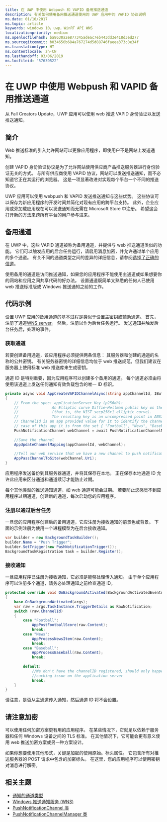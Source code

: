 ```yaml
---
title: 在 UWP 中使用 Webpush 和 VAPID 备用推送通道
description: 有关如何使用备用推送通道使用的 UWP 应用中的 VAPID 协议说明
ms.date: 01/10/2017
ms.topic: article
keywords: windows 10，uwp，WinRT API WNS
localizationpriority: medium
ms.openlocfilehash: ba8630a2e877345adeac7eb443dd3e418d3ed277
ms.sourcegitcommit: b034650b684a767274d5d88746faeea373c8e34f
ms.translationtype: HT
ms.contentlocale: zh-CN
ms.lasthandoff: 03/06/2019
ms.locfileid: "57639522"
---
```

# <a name="alternate-push-channels-using-webpush-and-vapid-in-uwp"></a>在 UWP 中使用 Webpush 和 VAPID 备用推送通道 
从 Fall Creators Update，UWP 应用可以使用 web 推送 VAPID 身份验证以发送推送通知。  

## <a name="introduction"></a>简介
Web 推送标准的引入允许网站可以更像应用程序，即使用户不是网站上发送通知。

创建 VAPID 身份验证协议是为了允许网站使用供应商产品推送服务器进行身份验证无关的方式。 与所有供应商使用 VAPID 协议，网站可以发送推送通知，而不必知道它正在其运行的浏览器。 这是一项显著改进对实现每个平台一个不同的推送协议。 

UWP 应用可以使用 webpush 和 VAPID 发送推送通知与这些优势。 这些协议可以保存为新应用程序的开发时间并简化对现有应用的跨平台支持。 此外，企业应用或旁加载应用现在可以发送通知而无需在 Microsoft Store 中注册。 希望这会打开新的方法来跨所有平台的用户参与进来。  

## <a name="alternate-channels"></a>备用通道 
在 UWP 中，这些 VAPID 通道被称为备用通道，并提供与 web 推送通道类似的功能。 它们可以触发应用的后台任务运行，请启用消息加密，并允许通过单个应用的多个通道。 有关不同的通道类型之间的差异的详细信息，请参阅[选择了正确的信道](channel-types.md)。

使用备用的通道是访问推送通知，如果您的应用程序不能使用主通道或如果想要你的网站和应用之间共享代码的好办法。 设置通道既简单又熟悉的任何人已使用 web 推送标准版或 Windows 推送通知之前的工作。

## <a name="code-example"></a>代码示例

设置 UWP 应用的备用通道的基本过程是类似于设置主密钥或辅助通道。 首先，注册了通道[WNS server](windows-push-notification-services--wns--overview.md)。 然后，注册以作为后台任务运行。 发送通知并触发后台任务后，处理的事件。  

### <a name="get-a-channel"></a>获取通道 
若要创建备用通道，该应用程序必须提供两条信息： 其服务器和创建的通道的名称的公共密钥。 有关服务器密钥的详细信息均位于 web 推送规范，但我们建议在服务器上使用标准 web 推送库来生成密钥。  

通道 ID 是特别重要，因为应用程序可以创建多个备用的通道。 每个通道必须由将使用该通道上发送任何通知有效负载包含的唯一 ID 标识。  

```csharp
private async void AppCreateVAPIDChannelAsync(string appChannelId, IBuffer applicationServerKey) 
{ 
    // From the spec: applicationServer Key (p256dh):  
    //               An Elliptic curve Diffie–Hellman public key on the P-256 curve 
    //               (that is, the NIST secp256r1 elliptic curve).   
    //               The resulting key is an uncompressed point in ANSI X9.62 format             
    // ChannelId is an app provided value for it to identify the channel later.  
    // case of this app it is from the set { "Football", "News", "Baseball" } 
    PushNotificationChannel webChannel = await PushNotificationChannelManager.Current.CreateRawPushNotificationChannelWithAlternateKeyForApplicationAsync(applicationServerKey, appChannelId); 
 
    //Save the channel  
    AppUpdateChannelMapping(appChannelId, webChannel); 
             
    //Tell our web service that we have a new channel to push notifications to 
    AppPassChannelToSite(webChannel.Uri); 
} 
```
应用程序发送备份到其服务器通道，并将其保存在本地。 正在保存本地通道 ID 允许此应用来区分通道和通道续订才能防止过期。

每个其他类型的推送通知通道，如 web 通道可能会过期。 若要防止您感觉不到应用程序过期通道，创建新的通道，每次启动您的应用程序。    

### <a name="register-for-a-background-task"></a>注册以通过后台任务 

一旦您的应用程序创建后的备用通道，它应注册为接收通知的前景色或背景。 下面的示例注册为使用一个进程模型为在后台接收通知。  

```csharp
var builder = new BackgroundTaskBuilder(); 
builder.Name = "Push Trigger"; 
builder.SetTrigger(new PushNotificationTrigger()); 
BackgroundTaskRegistration task = builder.Register(); 
```
### <a name="receive-the-notifications"></a>接收通知 

一旦应用程序已注册为接收通知，它必须是能够处理传入通知。 由于单个应用程序可以注册多个通道，请务必处理通知之前检查通道 ID。  

```csharp
protected override void OnBackgroundActivated(BackgroundActivatedEventArgs args) 
{ 
    base.OnBackgroundActivated(args); 
    var raw = args.TaskInstance.TriggerDetails as RawNotification; 
    switch (raw.ChannelId) 
    { 
        case "Football": 
            AppPostFootballScore(raw.Content); 
            break; 
        case "News": 
            AppProcessNewsItem(raw.Content); 
            break; 
        case "Baseball": 
            AppProcessBaseball(raw.Content); 
            break; 
 
        default: 
            //We don't have the channelID registered, should only happen in the case of a 
            //caching issue on the application server 
            break; 
    }                           
} 
```

请注意，是否从主通道传入通知，然后通道 ID 将不会设置。  

## <a name="note-on-encryption"></a>请注意加密 

可以使用任何加密方案更有用的应用程序。 在某些情况下，它就足以依赖于服务器和任何 Windows 设备之间的 TLS 标准。 在其他情况下，它可能会更有意义使用 web 推送加密方案或另一种方案设计。  

如果你想要使用其他形式，关键是加密的使用原始。标头属性。 它包含所有对推送服务器的 POST 请求中包含的加密标头。 在这里，您的应用程序可以使用密钥对消息进行解密。  

## <a name="related-topics"></a>相关主题
- [通知的通道类型](channel-types.md)
- [Windows 推送通知服务 (WNS)](windows-push-notification-services--wns--overview.md)
- [PushNotificationChannel 类](https://docs.microsoft.com/uwp/api/windows.networking.pushnotifications.pushnotificationchannel)
- [PushNotificationChannelManager 类](https://docs.microsoft.com/uwp/api/windows.networking.pushnotifications.pushnotificationchannelmanager)


